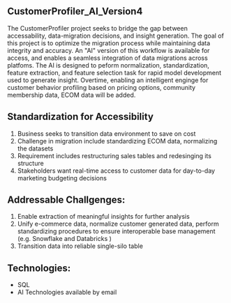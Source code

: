 ## CustomerProfiler_AI_Version4
The CustomerProfiler project seeks to bridge the gap between accessability, data-migration decisions, and insight generation. The goal of this project is to optimize the migration process while maintaining data integrity and accuracy. An "AI" version of this workflow is available for access, and enables a seamless integration of data migrations across platfoms. The AI is designed to peform normalization, standardization, feature extraction, and feature selection task for rapid model development used to generate insight. Overtime, enabling an intelligent enginge for customer behavior profiling based on pricing options, community membership data, ECOM data will be added. 

## Standardization for Accessibility
  1) Business seeks to transition data environment to save on cost
  2) Challenge in migration include standardizing ECOM data, normalizing the datasets
  3) Requirement includes restructuring sales tables and redesinging its structure
  4) Stakeholders want real-time access to customer data for day-to-day marketing budgeting decisions

## Addressable Challgenges: 
  1) Enable extraction of meaningful insights for further analysis 
  2) Unify e-commerce data, normalize customer generated data, perform standardizing procedures to ensure interoperable base management (e.g. Snowflake and Databricks )
  3) Transition data into reliable single-silo table

## Technologies: 
  - SQL
  - AI Technologies available by email
